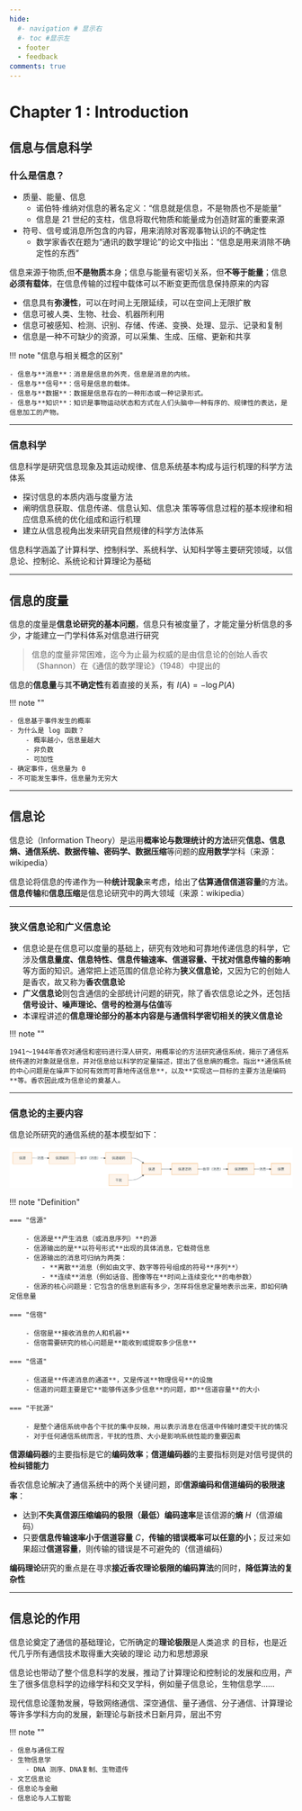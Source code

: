 ```yaml
---
hide:
  #- navigation # 显示右
  #- toc #显示左
  - footer
  - feedback
comments: true
--- 
```


# Chapter 1 : Introduction

## 信息与信息科学

### 什么是信息？

- 质量、能量、信息
    - 诺伯特·维纳对信息的著名定义：“信息就是信息，不是物质也不是能量”
    - 信息是 21 世纪的支柱，信息将取代物质和能量成为创造财富的重要来源
- 符号、信号或消息所包含的内容，用来消除对客观事物认识的不确定性
    - 数学家香农在题为“通讯的数学理论”的论文中指出：“信息是用来消除不确定性的东西”

信息来源于物质,但**不是物质**本身；信息与能量有密切关系，但**不等于能量**；信息**必须有载体**，在信息传输的过程中载体可以不断变更而信息保持原来的内容

- 信息具有**弥漫性**，可以在时间上无限延续，可以在空间上无限扩散
- 信息可被人类、生物、社会、机器所利用
- 信息可被感知、检测、识别、存储、传递、变换、处理、显示、记录和复制
- 信息是一种不可缺少的资源，可以采集、生成、压缩、更新和共享

!!! note "信息与相关概念的区别"

	- 信息与**消息**：消息是信息的外壳，信息是消息的内核。
	- 信息与**信号**：信号是信息的载体。
	- 信息与**数据**：数据是信息存在的一种形态或一种记录形式。
	- 信息与**知识**：知识是事物运动状态和方式在人们头脑中一种有序的、规律性的表达，是信息加工的产物。
***
### 信息科学

信息科学是研究信息现象及其运动规律、信息系统基本构成与运行机理的科学方法体系

- 探讨信息的本质内涵与度量方法
- 阐明信息获取、信息传递、信息认知、信息决 策等等信息过程的基本规律和相应信息系统的优化组成和运行机理
- 建立从信息视角出发来研究自然规律的科学方法体系

信息科学涵盖了计算科学、控制科学、系统科学、认知科学等主要研究领域，以信息论、控制论、系统论和计算理论为基础
***
## 信息的度量

信息的度量是**信息论研究的基本问题**，信息只有被度量了，才能定量分析信息的多少，才能建立一门学科体系对信息进行研究

> 信息的度量非常困难，迄今为止最为权威的是由信息论的创始人香农（Shannon）在《通信的数学理论》（1948）中提出的

信息的**信息量**与其**不确定性**有着直接的关系，有 $I(A)=-\log P(A)$

!!! note ""

	- 信息基于事件发生的概率
	- 为什么是 log 函数？
	    - 概率越小，信息量越大
	    - 非负数
	    - 可加性
	- 确定事件，信息量为 0
	- 不可能发生事件，信息量为无穷大
***
## 信息论

信息论（Information Theory）是运用**概率论与数理统计的方法**研究**信息、信息熵、通信系统、数据传输、密码学、数据压缩**等问题的**应用数学**学科（来源：wikipedia）

信息论将信息的传递作为一种**统计现象**来考虑，给出了**估算通信信道容量**的方法。**信息传输**和**信息压缩**是信息论研究中的两大领域（来源：wikipedia）
***
### 狭义信息论和广义信息论

- 信息论是在信息可以度量的基础上，研究有效地和可靠地传递信息的科学，它涉及**信息量度、信息特性、信息传输速率、信道容量、干扰对信息传输的影响**等方面的知识。通常把上述范围的信息论称为**狭义信息论**，又因为它的创始人是香农，故又称为**香农信息论**
- **广义信息论**则包含通信的全部统计问题的研究，除了香农信息论之外，还包括**信号设计、噪声理论、信号的检测与估值**等
- 本课程讲述的**信息理论部分的基本内容是与通信科学密切相关的狭义信息论**

!!! note ""

	1941～1944年香农对通信和密码进行深人研究，用概率论的方法研究通信系统，揭示了通信系统传递的对象就是信息，并对信息给以科学的定量描述，提出了信息熵的概念。指出**通信系统的中心问题是在噪声下如何有效而可靠地传送信息**，以及**实现这一目标的主要方法是编码**等。香农因此成为信息论的奠基人。
***
### 信息论的主要内容

信息论所研究的通信系统的基本模型如下：

![](../../../assets/Pasted%20image%2020250223202145.png)

!!! note "Definition"

	=== "信源"
	
		- 信源是**产生消息（或消息序列）**的源
		- 信源输出的是**以符号形式**出现的具体消息，它载荷信息
		- 信源输出的消息可归纳为两类：
		    - **离散**消息（例如由文字、数字等符号组成的符号**序列**）
		    - **连续**消息（例如话音、图像等在**时间上连续变化**的电参数）
		- 信源的核心问题是：它包含的信息到底有多少，怎样将信息定量地表示出来，即如何确定信息量
	
	=== "信宿"
	
		- 信宿是**接收消息的人和机器**
		- 信宿需要研究的核心问题是**能收到或提取多少信息**
	
	=== "信道"
	
		- 信道是**传递消息的通道**，又是传送**物理信号**的设施
		- 信道的问题主要是它**能够传送多少信息**的问题，即**信道容量**的大小
	
	=== "干扰源"
	
		- 是整个通信系统中各个干扰的集中反映，用以表示消息在信道中传输时遭受干扰的情况
		- 对于任何通信系统而言，干扰的性质、大小是影响系统性能的重要因素

**信源编码器**的主要指标是它的**编码效率**；**信道编码器**的主要指标则是对信号提供的**检纠错能力**

香农信息论解决了通信系统中的两个关键问题，即**信源编码和信道编码的极限速率**：

- 达到**不失真信源压缩编码的极限（最低）编码速率**是该信源的**熵** $H$（信源编码）
- 只要**信息传输速率小于信道容量** $C$，**传输的错误概率可以任意的小**；反过来如果超过**信道容量**，则传输的错误是不可避免的（信道编码）

**编码理论**研究的重点是在寻求**接近香农理论极限的编码算法**的同时，**降低算法的复杂性**
***
## 信息论的作用

信息论奠定了通信的基础理论，它所确定的**理论极限**是人类追求 的目标，也是近代几乎所有通信技术取得重大突破的理论 动力和思想源泉

信息论也带动了整个信息科学的发展，推动了计算理论和控制论的发展和应用，产生了很多信息科学的边缘学科和交叉学科，例如量子信息论，生物信息学……

现代信息论蓬勃发展，导致网络通信、深空通信、量子通信、分子通信、计算理论等许多学科方向的发展，新理论与新技术日新月异，层出不穷

!!! note ""

	- 信息与通信工程
	- 生物信息学
	    - DNA 测序、DNA复制、生物遗传
	- 文艺信息论
	- 信息论与金融
	- 信息论与人工智能
